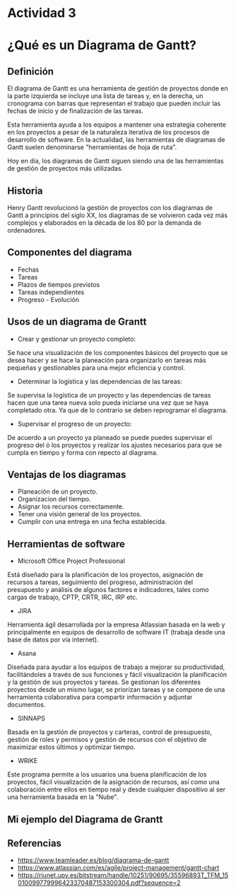 # Actividad 3

# ¿Qué es un Diagrama de Gantt?

## Definición

El diagrama de Gantt es una herramienta de gestión de proyectos donde en la parte izquierda se incluye una lista de tareas y, en la derecha, un cronograma con barras que representan el trabajo que pueden incluir las fechas de inicio y de finalización de las tareas.

Esta herramienta ayuda a los equipos a mantener una estrategia coherente en los proyectos a pesar de la naturaleza iterativa de los procesos de desarrollo de software. En la actualidad, las herramientas de diagramas de Gantt suelen denominarse "herramientas de hoja de ruta".

Hoy en día, los diagramas de Gantt siguen siendo una de las herramientas de gestión de proyectos más utilizadas.

## Historia

Henry Gantt revolucionó la gestión de proyectos con los diagramas de Gantt a principios del siglo XX, los diagramas de se volvieron cada vez más complejos y elaborados en la década de los 80 por la demanda de ordenadores.

## Componentes del diagrama

- Fechas
- Tareas
- Plazos de tiempos previstos
- Tareas independientes
- Progreso - Evolución

## Usos de un diagrama de Grantt

- Crear y gestionar un proyecto completo:

Se hace una visualización de los componentes básicos del proyecto que se desea hacer y se hace la planeación para organizarlo en tareas más pequeñas y gestionables para una mejor eficiencia y control. 

- Determinar la logística y las dependencias de las tareas:

Se supervisa la logística de un proyecto y las dependencias de tareas hacen que una tarea nueva solo pueda iniciarse una vez que se haya completado otra. Ya que de lo contrario se deben reprogramar el diagrama.

- Supervisar el progreso de un proyecto:

De acuerdo a un proyecto ya planeado se puede puedes supervisar el progreso del ó los proyectos y realizar los ajustes necesarios para que se cumpla en tiempo y forma con repecto al diagrama.

## Ventajas de los diagramas 

- Planeación de un proyecto.
- Organizacion del tiempo.
- Asignar los recursos correctamente.
- Tener una visión general de los proyectos.
- Cumplir con una entrega en una fecha establecida.

## Herramientas de software 

- Microsoft Office Project Professional

Está diseñado para la planificación de los proyectos, asignación de recursos a tareas, seguimiento del progreso, administración del presupuesto y análisis de algunos factores e indicadores, tales como cargas de trabajo, CPTP, CRTR, IRC, IRP etc.

- JIRA

Herramienta ágil desarrollada por la empresa Atlassian basada en la web y principalmente en equipos de desarrollo de software IT (trabaja desde una base de datos por vía internet).

- Asana

Diseñada para ayudar a los equipos de trabajo a mejorar su productividad, facilitándoles a través de sus funciones y fácil visualización la planificación y la gestión de sus proyectos y tareas. Se gestionan los diferentes proyectos desde un mismo lugar, se priorizan tareas y se compone de una herramienta colaborativa para compartir información y adjuntar documentos.

- SINNAPS

Basada en la gestión de proyectos y carteras, control de presupuesto, gestión de roles y permisos y gestión de recursos con el objetivo de maximizar estos últimos y optimizar tiempo.

- WRIKE

Este programa permite a los usuarios una buena planificación de los proyectos, fácil visualización de la asignación de recursos, así como una colaboración entre ellos en tiempo real y desde cualquier dispositivo al ser una herramienta basada en la "Nube".

## Mi ejemplo del Diagrama de Grantt


## Referencias

- https://www.teamleader.es/blog/diagrama-de-gantt
- https://www.atlassian.com/es/agile/project-management/gantt-chart
- https://riunet.upv.es/bitstream/handle/10251/90695/35596893T_TFM_15010099779996423370487153300304.pdf?sequence=2
